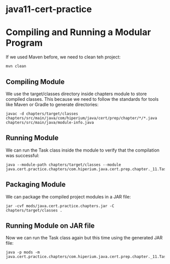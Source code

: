 # java11-cert-practice

# Compiling and Running a Modular Program
If we used Maven before, we need to clean teh project:
```
mvn clean
```
## Compiling Module
We use the target/classes directory inside chapters module to store compiled classes. This because we need to follow the standards for tools like Maven or Gradle to generate directories: 
```
javac -d chapters/target/classes chapters/src/main/java/com/hiperium/java/cert/prep/chapter/*/*.java chapters/src/main/java/module-info.java
```
## Running Module
We can run the Task class inside the module to verify that the compilation was successful:
```
java --module-path chapters/target/classes --module java.cert.practice.chapters/com.hiperium.java.cert.prep.chapter._11.Task
```
## Packaging Module
We can package the compiled project modules in a JAR file:
```
jar -cvf mods/java.cert.practice.chapters.jar -C chapters/target/classes .
```
## Running Module on JAR file
Now we can run the Task class again but this time using the generated JAR file:
```
java -p mods -m java.cert.practice.chapters/com.hiperium.java.cert.prep.chapter._11.Task
```